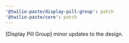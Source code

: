 ```yaml
---
'@twilio-paste/display-pill-group': patch
'@twilio-paste/core': patch
---
```


[Display Pill Group] minor updates to the design.
